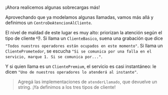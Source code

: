 ¡Ahora realicemos algunas sobrecargas más!

Aprovechando que ya modelamos algunas llamadas, vamos más allá y definimos un `CentroDeAtencionAlCliente`.

El nivel de maldad de este lugar es muy alto: priorizan la atención según el tipo de cliente :thumbsdown:. Si llama un `ClienteBasico`, suena una grabación que dice `"Todos nuestros operadores están ocupados en este momento"`. Si llama un `ClientePrometedor`, se escucha `"Si se comunica por una falla en el servicio, marque 1. Si se comunica por..."`.

Y si quien llama es un `ClientePremium`, el servicio es casi instantáneo: le dicen `"Uno de nuestros operadores lo atenderá al instante"`.

> Agregá las implementaciones de `atenderLlamado`, que devuelve un string. ¡Ya definimos a los tres tipos de cliente!
